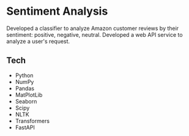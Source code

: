 # Sentiment Analysis
Developed a classifier to analyze Amazon customer reviews by their sentiment: positive, negative, neutral. Developed a web API service to analyze a user's request.
## Tech
 * Python
 * NumPy
 * Pandas
 * MatPlotLib
 * Seaborn
 * Scipy
 * NLTK
 * Transformers
 * FastAPI
